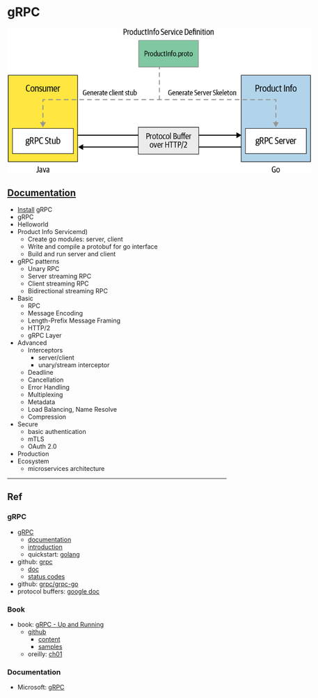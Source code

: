 # gRPC

<img src="./images/grpc.png" style="max-width: 700px;">

## [Documentation](docs/README.md)

- [Install](install.md) gRPC
- gRPC
- Helloworld
- Product Info Servicemd)
  - Create go modules: server, client
  - Write and compile a protobuf for go interface
  - Build and run server and client
- gRPC patterns
  - Unary RPC
  - Server streaming RPC
  - Client streaming RPC
  - Bidirectional streaming RPC
- Basic
  - RPC
  - Message Encoding
  - Length-Prefix Message Framing
  - HTTP/2
  - gRPC Layer
- Advanced
  - Interceptors
    - server/client 
    - unary/stream interceptor
  - Deadline
  - Cancellation
  - Error Handling
  - Multiplexing
  - Metadata
  - Load Balancing, Name Resolve
  - Compression
- Secure
  - basic authentication
  - mTLS
  - OAuth 2.0
- Production
- Ecosystem
  - microservices architecture

---
## Ref

### gRPC

- [gRPC](https://grpc.io/)
  - [documentation](https://grpc.io/docs/)
  - [introduction](https://grpc.io/docs/what-is-grpc/introduction/)
  - quickstart: [golang](https://grpc.io/docs/languages/go/quickstart/)
- github: [grpc](https://github.com/grpc/grpc)
  - [doc](https://github.com/grpc/grpc/tree/master/doc)
  - [status codes](https://grpc.github.io/grpc/core/md_doc_statuscodes.html)
- github: [grpc/grpc-go](https://github.com/grpc/grpc-go)
- protocol buffers: [google doc](https://developers.google.com/protocol-buffers)

### Book

- book: [gRPC - Up and Running](https://grpc-up-and-running.github.io/)
  - [github](https://github.com/grpc-up-and-running)
    - [content](https://github.com/grpc-up-and-running/grpc-up-and-running.github.io)
    - [samples](https://github.com/grpc-up-and-running/samples)
  - oreilly: [ch01](https://www.oreilly.com/library/view/grpc-up-and/9781492058328/ch01.html)

### Documentation

- Microsoft: [gRPC](https://docs.microsoft.com/en-us/dotnet/architecture/cloud-native/grpc)
